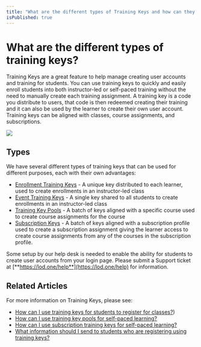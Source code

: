 ```yaml
---
title: "What are the different types of Training Keys and how can they be used?"
isPublished: true
---
```


# What are the different types of training keys?

Training Keys are a great feature to help manage creating user accounts and training for students. You can use training keys to quickly and easily enroll students into both instructor-led or self-paced training without the need to manually create each training assignment. A training key is a code you distribute to users, that code is then redeemed creating their training and it can also be used by the learner to create their own user account. Training keys can be aligned with classes, course assignments, and subscriptions. 

![](/tms/images/generic-training-keys.png)

## Types

We have several different types of training keys that can be used for different purposes, each with their own advantages:

- [Enrollment Training Keys](/tms/tms-administrators/classes/training-keys/class-training-keys.md) - A unique key distributed to each learner, used to create enrollments in an instructor-led class
- [Event Training Keys](/tms/tms-administrators/classes/training-keys/class-training-keys.md) - A single key shared to all students to create enrollments in an instructor-led class
- [Training Key Pools](/tms/tms-administrators/self-paced-learning-and-subscriptions/training-key-pool.md) - A batch of keys aligned with a specific course used to create course assignments for the course
- [Subscription Keys](/tms/tms-administrators/self-paced-learning-and-subscriptions/subscription-training-keys.md) - A batch of keys aligned with a subscription profile used to create a subscription assignment giving the learner access to create course assignments from any of the courses in the subscription profile.

Some setup by our help desk is needed to enable the ability for students to create user accounts from your login page. Please submit a Support ticket at [**https://lod.one/help**](https://lod.one/help) for information.

## Related Articles

For more information on Training Keys, please see:
- [How can I use training keys for students to register for classes?](/tms/tms-administrators/classes/training-keys/class-training-keys.md))
- [How can I use training key pools for self-paced learning?](/tms/tms-administrators/self-paced-learning-and-subscriptions/training-key-pool.md)
- [How can I use subscription training keys for self-paced learning?](/tms/tms-administrators/self-paced-learning-and-subscriptions/subscription-training-keys.md)
- [What information should I send to students who are registering using training keys?](/tms/tms-administrators/classes/training-keys/information-to-send-to-students-who-are-registering-using-training-keys.md)
